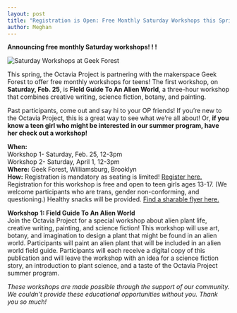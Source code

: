 ```yaml
---
layout: post
title: "Registration is Open: Free Monthly Saturday Workshops this Spring"
author: Meghan
---
```

**Announcing free monthly Saturday workshops! ! !** 

![Saturday Workshops at Geek Forest](http://octaviaproject.github.io/assets/img/photos/OP_Geek_Forest_Workshops.jpg)

This spring, the Octavia Project is partnering with the makerspace Geek Forest to offer 
free monthly workshops for teens!  The first workshop, on **Saturday, Feb. 25**, is **Field Guide To An 
Alien World**, a three-hour workshop that combines creative writing, science fiction, botany, 
and painting. 

Past participants, come out and say hi to your OP friends!  If you’re new to the Octavia 
Project, this is a great way to see what we’re all about!  Or, **if you know a teen girl who 
might be interested in our summer program, have her check out a workshop!**

**When:** <br>
Workshop 1- Saturday, Feb. 25, 12-3pm<br> 
Workshop 2- Saturday, April 1, 12-3pm<br>
**Where:** Geek Forest, Williamsburg, Brooklyn<br>
**How:** Registration is mandatory as seating is limited!  [Register here.](http://www.thegeekforest.com/products/saturday-february-25th-12-3pm-octavia-project-field-guide-to-an-alien-world?variant=34409189967) 
Registration for this workshop is free and open to teen girls ages 13-17.  (We welcome 
participants who are trans, gender non-conforming, and questioning.)  Healthy snacks will 
be provided.  [Find a sharable flyer here.](http://octaviaproject.org/assets/OP_Saturday_Workshop_1_Flyer.pdf)

**Workshop 1: Field Guide To An Alien World**<br>
Join the Octavia Project for a special workshop about alien plant life, creative writing, painting, 
and science fiction! This workshop will use art, botany, and imagination to design a plant that might 
be found in an alien world. Participants will paint an alien plant that will be included in an alien 
world field guide. Participants will each receive a digital copy of this publication and will leave the 
workshop with an idea for a science fiction story, an introduction to plant science, and a taste of the 
Octavia Project summer program.

*These workshops are made possible through the support of our community. We couldn’t provide these educational 
opportunities without you. Thank you so much!*
